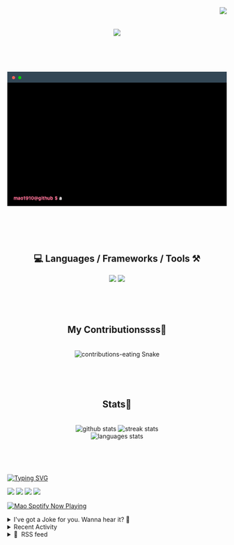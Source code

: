 <!-- VISITOR BADGE -->
<!-- https://github.com/hehuapei/visitor-badge -->

<img align="right" src="https://visitor-badge.laobi.icu/badge?page_id=mao1910.mao1910&left_color=%2379DAF9&right_color=%23FE6E96" />


<!-- TYPING SVG -->
<!-- https://github.com/DenverCoder1/readme-typing-svg -->

<h1 align="center">
    <img src="https://readme-typing-svg.herokuapp.com/?font=Righteous&size=35&center=true&vCenter=true&width=500&height=70&color=FE6E96&font=poppins&duration=5000&lines=Hi+There!+👋;+I'm+Mao!;" />
</h1>

<br/>

<!-- CODE/TERMINAL ABOUT ME -->
<h1 align="center">
<img src="./assets/terminal-5.gif" alt="Terminal" />
</h1>

<br/><br/><br/>


<!-- TECHNOLOGIES LOGOS -->
<!-- https://github.com/tandpfun/skill-icons -->

<h2 align="center">💻 Languages / Frameworks / Tools ⚒️</h2>
<div align="center">
    <img src="https://skillicons.dev/icons?i=javascript,typescript,angular,react,html,css,scss,bootstrap,cs,java,spring" />
    <img src="https://skillicons.dev/icons?i=flutter,firebase,supabase,mysql,git,github,gitlab,vscode,idea,maven,figma" />
</div>

<br/><br/><br/>


<!-- CONTRIBUTIONS SNAKE GAME -->
<!-- https://github.com/Platane/snk -->

<div align="center">
  <h2> My Contributionssss🐍 </h2>
  <br>
  <img alt="contributions-eating Snake" src="https://raw.githubusercontent.com/mao1910/mao1910/output/github-contribution-grid-snake.svg" />

  <!-- Four lines below suggested by Planate for Dark mode-->
  <picture>
  <source media="(prefers-color-scheme: dark)" srcset="github-snake-dark.svg" />
  <source media="(prefers-color-scheme: light)" srcset="github-snake.svg" />
  </picture>
  
  <br/><br/><br/>
</div>


<!-- GITHUB STATS -->
<!-- https://github.com/DenverCoder1/github-readme-streak-stats -->
<!-- https://github.com/anuraghazra/github-readme-stats -->

<!-- https://github-readme-stats-mao1910.vercel.app/ My own Vercel deployment-->

<h2 align="center"> Stats📝 </h2>
  <br>
<div align=center>
  <img width=429 src="https://github-readme-stats-mao1910.vercel.app/api?username=mao1910&count_private=true&show_icons=true&theme=dracula&rank_icon=github&hide=contribs&border_radius=10&border_color=79DAF9" alt="github stats"/>
  <img width=396 src="https://streak-stats.demolab.com/?user=mao1910&count_private=true&theme=dracula&currStreakNum=79DAF9&currStreakLabel=FE6E96&border_radius=10&border=79DAF9" alt="streak stats"/>
  <br/>
  <img src="https://github-readme-stats-mao1910.vercel.app/api/top-langs/?username=mao1910&layout=compact&theme=dracula&border_radius=10&size_weight=0.5&count_weight=0.5&border_color=79DAF9" alt="languages stats" />
</div>

<br/><br/><br/>


<!-- FOOTER -->
<!-- https://github.com/DenverCoder1/readme-typing-svg -->
<!-- https://readme-typing-svg.demolab.com/demo/ -->

<a href="https://git.io/typing-svg"><img src="https://readme-typing-svg.demolab.com?font=Poppins&pause=1000&color=FE6E96&width=535&lines=Thanks+for+dropping+by!;Feel+free+to+check+any+of+the+Socials+below+%F0%9F%91%87;Or+the+Joke+Of+The+Day+if+you're+down+for+a+giggle+%F0%9F%98%9D;Hope+to+see+you+again+%F0%9F%91%8A;Uh%3F+You're+still+here%3F;Well...+I'm+running+out+of+things+to+say...;Tell+you+what%2C+due+to+your+effort+and+perseverance%2C;I+shall+present+you+with+a+short+poem%3A;%22To+code%2C+or+not+to+code%2C+that+is+the+question%3A;Whether+'tis+nobler+in+the+IDE+to+debug;The+errors+and+issues+of+outrageous+software%2C;Or+to+take+up+the+keyboard+against+a+sea+of+bugs;And+by+coding%2C+end+them.%22;by+William+Shakespeare%2C+probably.+;Pretty+sure+that's+Hamlet's.;Alrighty%2C+this+has+been+fun.;But+I'll+restart+the+loop+now...+see+ya+soon!" alt="Typing SVG" /></a>


<!--  SOCIAL NETWORS -->
<!-- https://github.com/alexandresanlim/Badges4-README.md-Profile -->

  <div> 
    <a href="https://www.linkedin.com/" target="_blank"><img src="https://img.shields.io/badge/-LinkedIn-%230077B5?style=for-the-badge&logo=linkedin&logoColor=white" target="_blank"></a> <!-- ADD LINKEDIN PROFILE -->
    <a href = "https://www.google.com"><img src="https://img.shields.io/badge/Portfolio-4285F4?style=for-the-badge&logo=Google-chrome&logoColor=white" target="_blank"></a> <!-- ADD PORTFOLIO WEBSITE -->
    <a href="https://discord.gg" target="_blank"><img src="https://img.shields.io/badge/Discord-7289DA?style=for-the-badge&logo=discord&logoColor=white" target="_blank"></a> <!-- ADD DISCORD -->
    <a href = "mao1910dev@gmail.com"><img src="https://img.shields.io/badge/Gmail-D14836?style=for-the-badge&logo=gmail&logoColor=white" target="_blank"></a>
  </div>


<!-- SPOTIFY PLAYING-->
<!-- https://github.com/novatorem/novatorem -->

<!-- https://spotify-now-playing-novatorem-git-main-mao1910.vercel.app/ My own Vercel deployment-->

[<img width=438px src="https://spotify-now-playing-git-main-mao1910.vercel.app//api/spotify/?border_color=FE6E96" alt="Mao Spotify Now Playing" />](https://open.spotify.com/user/31542et242zglhf42ydrtqgvuvde)


<!-- JOKE OF THE DAY -->
<details>
<summary>I've got a Joke for you. Wanna hear it? 🙈</summary>

<br/>

 <tr>
 <td style="padding-top:4px"><img src = "https://readme-jokes-git-master-mao1910.vercel.app/api?&theme=dracula"></td>
 </tr>

</details>


<!-- ACTIVITY -->
<!-- https://github.com/jamesgeorge007/github-activity-readme -->
<!-- This SECTION is currently not working -->
<details>
<summary>Recent Activity</summary>

<br/>
<!-- START_SECTION:activity -->
<!--END_SECTION:activity-->

</details>


<!-- RSS FEED -->
<!-- https://github.com/gautamkrishnar/blog-post-workflow -->
<details>
<summary>📕 &nbsp;RSS feed</summary>

<br/>

<!-- BLOG-POST-LIST:START -->
 #### - [Use an API with JavaScript (Beginner's Guide)](https://dev.to/noobizdev/use-an-api-with-javascript-beginners-guide-2mak) 
 <details><summary>Article</summary> <p>JavaScript APIs (Application Programming Interfaces) are essential for web development. They allow developers to interact with external services and data sources, enhancing the functionality of web applications.<br>
To use an API with JavaScript as a beginner, follow these steps:</p>
<h2>
  
  
  JavaScript API Basics
</h2>

<ol>
<li>Learn the Basics: Begin by understanding what an API is. Read beginner's guides like those provided by MDN and RapidAPI. These guides explain the fundamentals.</li>
<li>Choose an API: Select an API that interests you. It could be for weather, social media, or any other data source. Websites like GeeksforGeeks provide examples of working with various APIs in JavaScript.</li>
<li>Read Documentation: Explore the API's documentation. It typically provides information on endpoints, authentication, and usage examples. This step is crucial for understanding how to interact with the API effectively.</li>
<li>Make API Requests: Start making requests to the API using JavaScript. You can use tools like fetch or libraries like Axios. Tutorials like the one on Snipcart offer hands-on guidance.</li>
<li>Handle Responses: Learn how to handle API responses, which often come in JSON format. Parse the data and use it in your web application.</li>
<li>Error Handling: Be prepared to handle errors gracefully. Proper error handling ensures your application remains robust.</li>
<li>Practice: Practice using APIs by building small projects. This helps reinforce your learning.</li>
<li>Security: If the API requires authentication, follow best practices for securing your API keys and tokens.</li>
<li>Explore REST: If you're interested in REST APIs, check out the beginner's guide on dev.to.</li>
</ol>
<h2>
  
  
  JavaScript API Example Code
</h2>

<p>In this example, we’ll use a weather API to retrieve current weather information for a specified location. We’ll make an API request, handle the response, and display the data in a user-friendly format.<br>
</p>

<div class="highlight js-code-highlight">
<pre class="highlight plaintext"><code>// Define the API endpoint and your API key
const apiUrl = 'https://api.openweathermap.org/data/2.5/weather';
const apiKey = 'YOUR_API_KEY';

// Function to fetch weather data
async function fetchWeatherData(city) {
  try {
    const response = await fetch(`${apiUrl}?q=${city}&amp;appid=${apiKey}`);
    if (!response.ok) {
      throw new Error('Network response was not ok');
    }

    const data = await response.json();

    // Extract relevant weather information
    const temperature = data.main.temp;
    const description = data.weather[0].description;

    // Display weather information on the web page
    document.getElementById('temperature').textContent = `${temperature}°C`;
    document.getElementById('description').textContent = description;
  } catch (error) {
    console.error('Error fetching weather data:', error);
  }
}

// Call the function to fetch weather data for a specific city
fetchWeatherData('New York');
</code></pre>

</div>



<h2>
  
  
  Conclusion
</h2>

<p>Remember that <strong><a href="https://noobizdev.tech/the-power-of-javascript-apis-best-practices-and-examples/">using APIs with JavaScript</a></strong> is a valuable skill for web development, enabling you to access external data and services to enhance your applications.</p>

 </details> 
 <hr /> 

 #### - [A Comprehensive Guide to AWS DynamoDB vs. Redshift for Databases and Data Warehouses](https://dev.to/scc33/a-comprehensive-guide-to-aws-dynamodb-vs-redshift-for-databases-and-data-warehouses-22hb) 
 <details><summary>Article</summary> <p>Unlock the Full Potential of Your Data: An In-Depth Comparison of AWS DynamoDB and Redshift for Streamlined Data Management and Analytics</p>

<p><a href="https://res.cloudinary.com/practicaldev/image/fetch/s--9zxJyhxp--/c_limit%2Cf_auto%2Cfl_progressive%2Cq_auto%2Cw_800/https://dev-to-uploads.s3.amazonaws.com/uploads/articles/bmxh94qref4wbdlz1a4m.jpg" class="article-body-image-wrapper"><img src="https://res.cloudinary.com/practicaldev/image/fetch/s--9zxJyhxp--/c_limit%2Cf_auto%2Cfl_progressive%2Cq_auto%2Cw_800/https://dev-to-uploads.s3.amazonaws.com/uploads/articles/bmxh94qref4wbdlz1a4m.jpg" alt="DynamoDB vs Redshift" width="800" height="450"></a></p>

<p>The topics of <a href="https://en.wikipedia.org/wiki/Database">databases</a> and <a href="https://en.wikipedia.org/wiki/Data_warehouse">data warehouses</a> are central to the modern data landscape, and Amazon's offerings<a href="https://aws.amazon.com/dynamodb/">DynamoDB</a> and <a href="https://aws.amazon.com/redshift/">Redshift</a>are standout products in their respective categories. Here's a detailed comparison:</p>

<h3>
  
  
  <strong>Database vs. Data Warehouse</strong>
</h3>

<p><a href="https://res.cloudinary.com/practicaldev/image/fetch/s--4f_eIKpl--/c_limit%2Cf_auto%2Cfl_progressive%2Cq_auto%2Cw_800/https://dev-to-uploads.s3.amazonaws.com/uploads/articles/ggvkf5m7le3fblcsez9k.png" class="article-body-image-wrapper"><img src="https://res.cloudinary.com/practicaldev/image/fetch/s--4f_eIKpl--/c_limit%2Cf_auto%2Cfl_progressive%2Cq_auto%2Cw_800/https://dev-to-uploads.s3.amazonaws.com/uploads/articles/ggvkf5m7le3fblcsez9k.png" alt="database vs data warehouses chart" width="800" height="708"></a></p>

<h3>
  
  
  <strong>DynamoDB</strong>
</h3>

<p><a href="https://en.wikipedia.org/wiki/Amazon_DynamoDB">Amazon DynamoDB</a>, launched by AWS in 2012, is a fully managed NoSQL database service designed to provide seamless scalability and reliable performance. Built to handle high-velocity data and offer single-digit millisecond latency, DynamoDB supports key-value and document data models, making it well-suited for a variety of applications, including real-time analytics, mobile backends, and serverless architectures. With features like auto-scaling, in-memory caching, and multi-region replication, DynamoDB has become a cornerstone in the AWS ecosystem for developers requiring a highly available and low-latency data store.</p>

<p><strong>Use Cases</strong> :</p>

<ul>
<li><p>High-velocity data like IoT event streams.</p></li>
<li><p>Serverless applications.</p></li>
<li><p>Real-time big data analytics.</p></li>
<li><p>Mobile applications needing a backend.</p></li>
</ul>

<p><strong>Technical Features</strong> :</p>

<ul>
<li><p>Offers single-digit millisecond latency.</p></li>
<li><p>Supports key-value and document data models.</p></li>
<li><p>Can be set up for multi-region replication.</p></li>
<li><p>Auto-scaling, in-memory caching, backup, and restore functionalities.</p></li>
</ul>

<h3>
  
  
  <strong>AWS Redshift</strong>
</h3>

<p><a href="https://en.wikipedia.org/wiki/Amazon_Redshift">AWS Redshift</a>, introduced in 2012, is a managed data warehouse service built on a Massively Parallel Processing (MPP) architecture. Based on PostgreSQL, Redshift is engineered for complex query processing and offers robust performance for large datasets by utilizing columnar storage and data compression techniques. Designed to serve the needs of OLAP (Online Analytical Processing) workloads, it integrates seamlessly with a variety of Business Intelligence tools and can handle structured and semi-structured data. As a staple in the AWS service suite, Redshift caters to enterprises and data analysts looking for scalable, fast, and flexible solutions for their analytics needs.</p>

<p><strong>Use Cases</strong> :</p>

<ul>
<li><p>Business intelligence.</p></li>
<li><p>Data analytics.</p></li>
<li><p>Batch data processing.</p></li>
<li><p>Complex SQL queries over large datasets.</p></li>
</ul>

<p><strong>Technical Features</strong> :</p>

<ul>
<li><p>Columnar storage.</p></li>
<li><p>Data compression to improve query performance.</p></li>
<li><p>Massively Parallel Processing (MPP) architecture.</p></li>
<li><p>Integration with various BI tools and data lakes.</p></li>
</ul>

<h3>
  
  
  <strong>Next Steps</strong>
</h3>

<p>If you're interested in DynamoDB start with AWS's free tier offer for DynamoDB. Then dive into AWS's extensive <a href="https://docs.aws.amazon.com/amazondynamodb/latest/developerguide/Introduction.html">DynamoDB documentation</a> and sample projects before experimenting with different DynamoDB features like Streams and Global Tables.</p>

<p>If you're interested in Redshift utilize the AWS free trial for Redshift! Then explore the i<a href="https://docs.aws.amazon.com/redshift/latest/gsg/new-user-serverless.html">ntegrations between Redshift and other AWS services</a> like S3, Kinesis, and SageMaker for a more comprehensive data solution.</p>




<p>Originally published at <a href="https://blog.seancoughlin.me">https://blog.seancoughlin.me</a>.</p>

 </details> 
 <hr /> 

 #### - [Delete Duplicate Emails](https://dev.to/scc33/delete-duplicate-emails-2k0e) 
 <details><summary>Article</summary> <p>Eliminating Duplicate Emails Efficiently: A Comprehensive Guide to Data Cleanup Using Pandas and SQL</p>

<h2>
  
  
  The Problem
</h2>

<p>With this article, I will be covering the <a href="https://leetcode.com/problems/delete-duplicate-emails/">delete duplicate emails Leetcode problem</a>.</p>

<p>Leetcode describes this problem as easy. That's a super reasonable evaluation as the solution requires only basic SQL or Pandas knowledge.</p>

<p>The problem description is as follows:</p>

<blockquote>
<p>Write a solution to <strong>delete</strong> all duplicate emails, keeping only one unique email with the smallest <code>id</code>.</p>

<p>For SQL users, please note that you are supposed to write a <code>DELETE</code> statement and not a <code>SELECT</code> one.</p>

<p>For Pandas users, please note that you are supposed to modify <code>Person</code> in place.</p>

<p>After running your script, the answer shown is the <code>Person</code> table. The driver will first compile and run your piece of code and then show the <code>Person</code> table. The final order of the <code>Person</code> table <strong>does not matter</strong>.</p>


<pre class="highlight plaintext"><code>+-------------+---------+
| Column Name | Type |
+-------------+---------+
| id | int |
| email | varchar |
+-------------+---------+
id is the primary key (column with unique values) for this table.
Each row of this table contains an email. 
The emails will not contain uppercase letters.

</code></pre>

</blockquote>

<h2>
  
  
  The Solution
</h2>

<h3>
  
  
  Pandas
</h3>

<p><a href="https://en.wikipedia.org/wiki/Pandas_(software)">Pandas</a> is a great Python tool for data analysis and manipulation. Built into that library is the <a href="https://pandas.pydata.org/docs/reference/api/pandas.DataFrame.drop_duplicates.html">drop duplicates</a> function. Please note that the problem statement asks us to do this <a href="https://en.wikipedia.org/wiki/In-place_algorithm">in place</a>.</p>

<p>Using the Pandas library this can be achieved by first in-place sorting by the <code>id</code> field and then dropping the duplicates from <code>email</code>. We want to keep at least the first duplicated element.<br>
</p>

<div class="highlight js-code-highlight">
<pre class="highlight python"><code><span class="k">def</span> <span class="nf">delete_duplicate_emails</span><span class="p">(</span><span class="n">person</span><span class="p">:</span> <span class="n">pd</span><span class="p">.</span><span class="n">DataFrame</span><span class="p">)</span> <span class="o">-&gt;</span> <span class="bp">None</span><span class="p">:</span>
    <span class="n">person</span><span class="p">.</span><span class="n">sort_values</span><span class="p">(</span><span class="n">by</span><span class="o">=</span><span class="s">'id'</span><span class="p">,</span> <span class="n">inplace</span><span class="o">=</span><span class="bp">True</span><span class="p">)</span>
    <span class="n">person</span><span class="p">.</span><span class="n">drop_duplicates</span><span class="p">(</span><span class="n">subset</span><span class="o">=</span><span class="s">'email'</span><span class="p">,</span> <span class="n">keep</span><span class="o">=</span><span class="s">'first'</span><span class="p">,</span> <span class="n">inplace</span><span class="o">=</span><span class="bp">True</span><span class="p">)</span>

</code></pre>

</div>



<p>Voila! I love these simple questions.</p>

<h3>
  
  
  SQL
</h3>

<p>In SQL we want to run a delete query. We will grab two copies of the <code>person</code> table and match them based on the <code>email</code>. To keep at least one of the solutions we only delete the entry with the higher <code>id</code> value. This keeps the <code>email</code> associated with the smallest <code>id</code>.<br>
</p>

<div class="highlight js-code-highlight">
<pre class="highlight sql"><code><span class="k">DELETE</span> <span class="n">p1</span> 
<span class="k">FROM</span> <span class="n">person</span> <span class="n">p1</span><span class="p">,</span> <span class="n">person</span> <span class="n">p2</span> 
<span class="k">WHERE</span> <span class="n">p1</span><span class="p">.</span><span class="n">email</span> <span class="o">=</span> <span class="n">p2</span><span class="p">.</span><span class="n">email</span> <span class="k">AND</span> <span class="n">p1</span><span class="p">.</span><span class="n">id</span> <span class="o">&gt;</span> <span class="n">p2</span><span class="p">.</span><span class="n">id</span><span class="p">;</span>

</code></pre>

</div>



<p>As with many problems, there are multiple ways to solve them. These Pandas and SQL solutions are but one way of approaching the delete duplicate question.</p>




<p>Originally published at <a href="https://blog.seancoughlin.me">https://blog.seancoughlin.me</a>.</p>

 </details> 
 <hr /> 

 #### - [OLD PROJECTS](https://dev.to/mtendekuyokwa19/old-projects-1a6n) 
 <details><summary>Article</summary> <p>I see alot of projects on peoples githubs when they were just starting out as devs and they still have alot of bugs. I think if a person made a project while starting up i think its best to come back and fix the bugs rather than just leaving them.</p>

<p>I think it shows how you use knowledge after acquiring it<br>
This saturday I fixed my landing page <a href="https://github.com/Mtendekuyokwa19/AfricaLandingpage">https://github.com/Mtendekuyokwa19/AfricaLandingpage</a><br>
<a href="https://startupsafrica.netlify.app/">https://startupsafrica.netlify.app/</a></p>

 </details> 
 <hr /> 

 #### - [Resumo: Como ser um programador melhor](https://dev.to/ericarodrigs/resumo-como-ser-um-programador-melhor-1386) 
 <details><summary>Article</summary> <p><a href="https://res.cloudinary.com/practicaldev/image/fetch/s--zalvk_44--/c_limit%2Cf_auto%2Cfl_progressive%2Cq_auto%2Cw_800/https://dev-to-uploads.s3.amazonaws.com/uploads/articles/cfpb51ibdxs36gpc8atn.jpg" class="article-body-image-wrapper"><img src="https://res.cloudinary.com/practicaldev/image/fetch/s--zalvk_44--/c_limit%2Cf_auto%2Cfl_progressive%2Cq_auto%2Cw_800/https://dev-to-uploads.s3.amazonaws.com/uploads/articles/cfpb51ibdxs36gpc8atn.jpg" alt="Título e capítulos do livro" width="800" height="388"></a><br>
Já na introducao do livro o autor fala sobre quem deve ler o livro. Nesse trecho ele menciona que todos os programadores independente de seu nível fariam bom proveito dos pensamentos contidos no livro, porém eu não coloquei muita fé no começo. Os primeiros capítulos são bastante técnicos e eu ainda tava pegando o ritmo da leitura então estava achando avançado demais para mim. </p>

<p>Entretanto ao concluir a leitura eu mudei totalmente de ideia. Na minha opinião a leitura desse livro é indicada para a maioria das pessoas independente da área. Obviamente vão ter alguns termos e situações que não fazem sentido se você não é da área da tecnologia, mas em boa parte do livro ele entrega reflexões poderosas sobre nossa postura como profissional em geral, e até mesmo como seres humanos que se relacionam em diferentes aspectos.</p>

<p>O livro é dividido em cinco parte, onde cada uma trata sobre temas específicos. Durante todos os capítulos nos deparamos com perguntas e reflexões que nos levam a pensar em situações reais que se aplicam ao descrito no livro e também é destacado uma seção de ponto chave que funciona para fixar bem determinada ideia. </p>

<p>Na primeira parte, você.escreve(código), são abordados temas essenciais, como se fossem uma série de mandamentos da programação, que representam a base de um bom código. Nesse momento do livro encontramos alguns conselhos como: escreva menos código, remova códigos desnecessários, não ignore erros, espere pelo inesperado e realize testes. </p>

<p>Na segunda parte, a prática leva à perfeição, podemos ver alguns conceitos mais aprofundados da programação em geral e não do código propriamente dito. São tratados tópicos como a importância do controle de versão é como essa ferramenta pode ser sua aliada no desenvolvimento de aplicações, reutilização de trechos de código ou design através de práticas de componentização e a importância de manter a simplicidade no código para que pessoas de diferentes níveis e conhecimentos consigam ler e entender nosso trabalho. </p>

<p>A parte três, envolvendo-se pessoalmente, acredito que é a que mais me tocou, pois nesse momento o autor atinge um nível que é mais difícil de ser abordado nessa área. Trata sobre aspectos e características comportamentais que são imprescindíveis para um bom relacionamento interpessoal e para sucesso em trabalho em equipe. Nesses capítulos o autor conversa diretamente com o leitor, aconselhando como se estivesse em uma conversa informal, conversando sobre os benefícios de amar o aprendizado, apreciar o desafio, evitar o comodismo, além de trazer reflexões profundas sobre o comportamento ético de um programador. </p>

<p>Na quarta parte, conseguir que tudo seja feito, Pete traz algumas ideias sobre o processo necessário para a vida de um projeto até sua liberação para uso, com algumas dicas para que não haja desvios no caminho ou atrasos não planejados. Nesses capítulos percebemos dicas sobre o levantamento de requisitos necessários e sobre qual a real definição de pronto. </p>

<p>Na última parte, uma meta de pessoas, é ressaltada a relevância da comunicação para o sucesso de aplicações. Ninguém trabalha sozinho e precisamos aprender constantemente a melhorar nossas habilidades de lidar com os colegas de profissão. </p>

<p>Realmente após concluir a leitura não é difícil entender porque o livro é tão aclamado pela nossa comunidade. Aborda várias visões e aspectos diferentes e complementares do mundo da programação e só esse motivo já seria suficiente para que alguém que quer melhorar suas habilidades lesse o livro, porém ele ainda vai além. Traz uma leitura leve, traz exemplos práticos, traz quadrinhos com piadas (que muitas vezes não são muito divertidas ou fáceis de entender kkakakakakakaka), conselhos, pontos chaves, situações reais de experiência do autor, enfim, é um bom livro. Leiam!</p>

<p>*** Curiosidade:</p>

<p>A capa do livro traz a imagem de um peixe voador, que eu não sabia da existência e logo depois de terminar o livro fui ver vídeos no YouTube sobre porque achei bem interessante a ideia de um peixe que voa 🤯. Essa espécie de peixe inclusive foi utilizada como modelo para estudo do desenvolvimento de aviões e possui um recorde de 45 segundos de voo.</p>

 </details> 
 <hr /> 
<!-- BLOG-POST-LIST:END -->
</table>
</details>


<!-- TODO
Move the Joke somewhere else
Change the 3stats boxes around, possibly two on top and one on bottom
Fix the Activity section // EDIT Activity & RSSfeed
Elaborate the Goodbye Typing message; make it longer, break the 4th wall, or add a portion of a Tolkien book or Shakespeare's poem
Organize Spotify Playlists
Add Portfolio, Discord, Linkedin
Maybe add Public Repositories of selected Projects
-->
